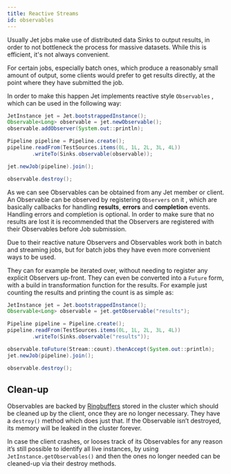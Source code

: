 ```yaml
---
title: Reactive Streams
id: observables
---
```


Usually Jet jobs make use of distributed data Sinks to output results,
in order to not bottleneck the process for massive datasets. While this
is efficient, it's not always convenient.

For certain jobs, especially batch ones, which produce a reasonably
small amount of output, some clients would prefer to get results
directly, at the point where they have submitted the job.

In order to make this happen Jet implements reactive style `Observables`
, which can be used in the following way:

```java
JetInstance jet = Jet.bootstrappedInstance();
Observable<Long> observable = jet.newObservable();
observable.addObserver(System.out::println);

Pipeline pipeline = Pipeline.create();
pipeline.readFrom(TestSources.items(0L, 1L, 2L, 3L, 4L))
        .writeTo(Sinks.observable(observable));

jet.newJob(pipeline).join();

observable.destroy();
```

As we can see Observables can be obtained from any Jet member or
client. An Observable can be observed by registering `Observers` on it
, which are basically callbacks for handling **results**, **errors** and
 **completion** events. Handling errors and completion is optional. In
 order to make sure that no results are lost it is recommended that the
 Observers are registered with their Observables before Job submission.

Due to their reactive nature Observers and Observables work both in
batch and streaming jobs, but for batch jobs they have even more
convenient ways to be used.

They can for example be iterated over, without needing to register any
explicit Observers up-front. They can even be converted into a `Future`
form, with a build in transformation function for the results. For
example just counting the results and printing the count is as simple
as:

```java
JetInstance jet = Jet.bootstrappedInstance();
Observable<Long> observable = jet.getObservable("results");

Pipeline pipeline = Pipeline.create();
pipeline.readFrom(TestSources.items(0L, 1L, 2L, 3L, 4L))
        .writeTo(Sinks.observable("results"));

observable.toFuture(Stream::count).thenAccept(System.out::println);
jet.newJob(pipeline).join();

observable.destroy();
```

## Clean-up

Observables are backed by
[Ringbuffers](https://docs.hazelcast.org/docs/latest-dev/javadoc/com/hazelcast/ringbuffer/Ringbuffer.html)
stored in the cluster which should be cleaned up by the client, once
they are no longer necessary. They have a `destroy()` method which does
just that. If the Observable isn’t destroyed, its memory will be leaked
in the cluster forever.

In case the client crashes, or looses track of its Observables for any
reason it’s still possible to identify all live instances, by using
`JetInstance.getObservables()` and then the ones no longer needed can be
cleaned-up via their destroy methods.
